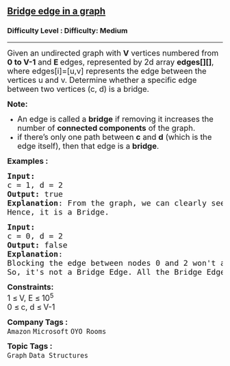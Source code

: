 <h2><a href="https://www.geeksforgeeks.org/problems/bridge-edge-in-graph/1?_gl=1*13db9cl*_up*MQ..*_gs*MQ..&gclid=CjwKCAjwktO_BhBrEiwAV70jXrga_1FuEJnj-oZ6J14ROAvJh-eBMgM83XM8AqsAXdRaIwpuUUznahoCsY0QAvD_BwE">Bridge edge in a graph</a></h2><h3>Difficulty Level : Difficulty: Medium</h3><hr><div class="problems_problem_content__Xm_eO"><p><span style="font-size: 18px;">Given an undirected graph with <strong>V</strong> vertices numbered from <strong>0 to V-1</strong> and <strong>E </strong>edges, represented by 2d array <strong>edges[][]</strong>, where edges[i]=[u,v] represents the edge between the vertices u and v. Determine whether a specific edge between two vertices (c, d) is a bridge.</span></p>
<p><strong><span style="font-size: 18px;">Note:</span></strong></p>
<ul>
<li><span style="font-size: 18px;">An edge is called a&nbsp;<strong>bridge</strong>&nbsp;if removing it increases the number of&nbsp;<strong>connected components</strong>&nbsp;of the graph.</span></li>
<li><span style="font-size: 18px;">if there’s only one path between&nbsp;<strong>c</strong>&nbsp;and&nbsp;<strong>d</strong>&nbsp;(which is the edge itself), then that edge is a&nbsp;<strong>bridge</strong>.</span></li>
</ul>
<p><span style="font-size: 18px;"><strong>Examples :</strong></span></p>
<pre><span style="font-size: 18px;"><strong>Input:</strong></span>
<img src="https://media.geeksforgeeks.org/img-practice/PROD/addEditProblem/700463/Web/Other/5a46c789-a956-4196-a62c-7a1bb9d16db2_1685086697.png" alt="">
<span style="font-size: 18px;">c = 1, d = 2</span>
<span style="font-size: 18px;"><strong>Output: </strong>true
<strong>Explanation</strong>: </span><span style="font-size: 18px;">From the graph, we can clearly see that blocking the edge 1-2 will result in disconnection of the graph.<br>Hence, it is a Bridge.</span>
</pre>
<pre><span style="font-size: 18px;"><strong>Input:</strong></span>
<img src="https://media.geeksforgeeks.org/img-practice/PROD/addEditProblem/700463/Web/Other/d443aa5e-21e9-47dc-a06e-dd99ea03fbc9_1685086698.png" alt="">
<span style="font-size: 18px;">c = 0, d = 2</span>
<span style="font-size: 18px;"><strong>Output: </strong>false
<strong>Explanation</strong>:
</span><img src="https://media.geeksforgeeks.org/img-practice/PROD/addEditProblem/700463/Web/Other/8be4152b-afea-4c19-802c-ba1647da0cf9_1685086698.png" alt="">
<span style="font-size: 18px;">Blocking the edge between nodes 0 and 2 won't affect the connectivity of the graph.
So, it's not a Bridge Edge. All the Bridge Edges in the graph are marked with a blue line in the above image.</span>
</pre>
<p><span style="font-size: 18px;"><strong>Constraints:</strong><br>1 </span> <span style="font-size: 18px;">≤</span> <span style="font-size: 18px;"> V, E </span> <span style="font-size: 18px;">≤</span> <span style="font-size: 18px;"> 10<sup>5</sup><br>0 </span> <span style="font-size: 18px;">≤</span> <span style="font-size: 18px;"> c, d </span> <span style="font-size: 18px;">≤</span> <span style="font-size: 18px;"> V-1</span></p></div><p><span style=font-size:18px><strong>Company Tags : </strong><br><code>Amazon</code>&nbsp;<code>Microsoft</code>&nbsp;<code>OYO Rooms</code>&nbsp;<br><p><span style=font-size:18px><strong>Topic Tags : </strong><br><code>Graph</code>&nbsp;<code>Data Structures</code>&nbsp;